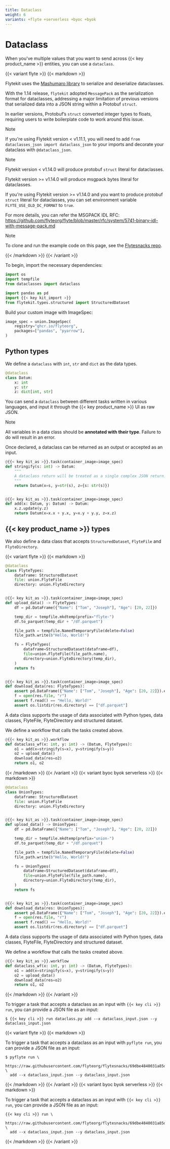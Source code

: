 ```yaml
---
title: Dataclass
weight: 6
variants: +flyte +serverless +byoc +byok
---
```


<!-- TODO: check for variant accuracy, remove mention of flytesnacks figure out "UnionTypes" -->

# Dataclass

When you've multiple values that you want to send across {{< key product_name >}} entities, you can use a `dataclass`.

{{< variant flyte >}}
{{< markdown >}}

Flytekit uses the [Mashumaro library](https://github.com/Fatal1ty/mashumaro)
to serialize and deserialize dataclasses.

With the 1.14 release, `flytekit` adopted `MessagePack` as the serialization format for dataclasses, addressing a major limitation of previous versions that serialized data into a JSON string within a Protobuf `struct`.

In earlier versions, Protobuf’s `struct` converted integer types to floats, requiring users to write boilerplate code to work around this issue.

> [!NOTE]
> If you're using Flytekit version < v1.11.1, you will need to add `from dataclasses_json import dataclass_json` to your imports and decorate your dataclass with `@dataclass_json`.

> [!NOTE]
> Flytekit version < v1.14.0 will produce protobuf `struct` literal for dataclasses.
>
> Flytekit version >= v1.14.0 will produce msgpack bytes literal for dataclasses.
>
> If you're using Flytekit version >= v1.14.0 and you want to produce protobuf `struct` literal for dataclasses, you can
> set environment variable  `FLYTE_USE_OLD_DC_FORMAT` to `true`.
>
> For more details, you can refer the MSGPACK IDL RFC: https://github.com/flyteorg/flyte/blob/master/rfc/system/5741-binary-idl-with-message-pack.md

> [!NOTE]
> To clone and run the example code on this page, see the [Flytesnacks repo](https://github.com/flyteorg/flytesnacks/tree/master/examples/data_types_and_io/).

{{< /markdown >}}
{{< /variant >}}

To begin, import the necessary dependencies:

```python
import os
import tempfile
from dataclasses import dataclass

import pandas as pd
import {{< key kit_import >}}
from flytekit.types.structured import StructuredDataset
```

Build your custom image with ImageSpec:
```python
image_spec = union.ImageSpec(
    registry="ghcr.io/flyteorg",
    packages=["pandas", "pyarrow"],
)
```

## Python types
We define a `dataclass` with `int`, `str` and `dict` as the data types.

```python
@dataclass
class Datum:
    x: int
    y: str
    z: dict[int, str]
```

You can send a `dataclass` between different tasks written in various languages, and input it through the {{< key product_name >}} UI as raw JSON.

> [!NOTE]
> All variables in a data class should be **annotated with their type**. Failure to do will result in an error.

Once declared, a dataclass can be returned as an output or accepted as an input.

```python
@{{< key kit_as >}}.task(container_image=image_spec)
def stringify(s: int) -> Datum:
    """
    A dataclass return will be treated as a single complex JSON return.
    """
    return Datum(x=s, y=str(s), z={s: str(s)})


@{{< key kit_as >}}.task(container_image=image_spec)
def add(x: Datum, y: Datum) -> Datum:
    x.z.update(y.z)
    return Datum(x=x.x + y.x, y=x.y + y.y, z=x.z)
```

## {{< key product_name >}} types
We also define a data class that accepts `StructuredDataset`, `FlyteFile` and `FlyteDirectory`.

{{< variant flyte >}}
{{< markdown >}}

```python
@dataclass
class FlyteTypes:
    dataframe: StructuredDataset
    file: union.FlyteFile
    directory: union.FlyteDirectory


@{{< key kit_as >}}.task(container_image=image_spec)
def upload_data() -> FlyteTypes:
    df = pd.DataFrame({"Name": ["Tom", "Joseph"], "Age": [20, 22]})

    temp_dir = tempfile.mkdtemp(prefix="flyte-")
    df.to_parquet(temp_dir + "/df.parquet")

    file_path = tempfile.NamedTemporaryFile(delete=False)
    file_path.write(b"Hello, World!")

    fs = FlyteTypes(
        dataframe=StructuredDataset(dataframe=df),
        file=union.FlyteFile(file_path.name),
        directory=union.FlyteDirectory(temp_dir),
    )
    return fs


@{{< key kit_as >}}.task(container_image=image_spec)
def download_data(res: FlyteTypes):
    assert pd.DataFrame({"Name": ["Tom", "Joseph"], "Age": [20, 22]}).equals(res.dataframe.open(pd.DataFrame).all())
    f = open(res.file, "r")
    assert f.read() == "Hello, World!"
    assert os.listdir(res.directory) == ["df.parquet"]
```

A data class supports the usage of data associated with Python types, data classes,
FlyteFile, FlyteDirectory and structured dataset.

We define a workflow that calls the tasks created above.

```python
@{{< key kit_as >}}.workflow
def dataclass_wf(x: int, y: int) -> (Datum, FlyteTypes):
    o1 = add(x=stringify(s=x), y=stringify(s=y))
    o2 = upload_data()
    download_data(res=o2)
    return o1, o2
```

{{< /markdown >}}
{{< /variant >}}
{{< variant byoc byok serverless >}}
{{< markdown >}}

```python
@dataclass
class UnionTypes:
    dataframe: StructuredDataset
    file: union.FlyteFile
    directory: union.FlyteDirectory


@{{< key kit_as >}}.task(container_image=image_spec)
def upload_data() -> UnionTypes:
    df = pd.DataFrame({"Name": ["Tom", "Joseph"], "Age": [20, 22]})

    temp_dir = tempfile.mkdtemp(prefix="union-")
    df.to_parquet(temp_dir + "/df.parquet")

    file_path = tempfile.NamedTemporaryFile(delete=False)
    file_path.write(b"Hello, World!")

    fs = UnionTypes(
        dataframe=StructuredDataset(dataframe=df),
        file=union.FlyteFile(file_path.name),
        directory=union.FlyteDirectory(temp_dir),
    )
    return fs


@{{< key kit_as >}}.task(container_image=image_spec)
def download_data(res: UnionTypes):
    assert pd.DataFrame({"Name": ["Tom", "Joseph"], "Age": [20, 22]}).equals(res.dataframe.open(pd.DataFrame).all())
    f = open(res.file, "r")
    assert f.read() == "Hello, World!"
    assert os.listdir(res.directory) == ["df.parquet"]
```

A data class supports the usage of data associated with Python types, data classes,
FlyteFile, FlyteDirectory and structured dataset.

We define a workflow that calls the tasks created above.

```python
@{{< key kit_as >}}.workflow
def dataclass_wf(x: int, y: int) -> (Datum, FlyteTypes):
    o1 = add(x=stringify(s=x), y=stringify(s=y))
    o2 = upload_data()
    download_data(res=o2)
    return o1, o2
```

{{< /markdown >}}
{{< /variant >}}

To trigger a task that accepts a dataclass as an input with `{{< key cli >}} run`, you can provide a JSON file as an input:

```shell
$ {{< key cli >}} run dataclass.py add --x dataclass_input.json --y dataclass_input.json
```

{{< variant flyte >}}
{{< markdown >}}

To trigger a task that accepts a dataclass as an input with `pyflyte run`, you can provide a JSON file as an input:

```shell
$ pyflyte run \
  https://raw.githubusercontent.com/flyteorg/flytesnacks/69dbe4840031a85d79d9ded25f80397c6834752d/examples/data_types_and_io/data_types_and_io/dataclass.py \
  add --x dataclass_input.json --y dataclass_input.json
```

{{< /markdown >}}
{{< /variant >}}
{{< variant byoc byok serverless >}}
{{< markdown >}}

To trigger a task that accepts a dataclass as an input with `{{< key cli >}} run`, you can provide a JSON file as an input:

```
{{< key cli >}} run \
  https://raw.githubusercontent.com/flyteorg/flytesnacks/69dbe4840031a85d79d9ded25f80397c6834752d/examples/data_types_and_io/data_types_and_io/dataclass.py \
  add --x dataclass_input.json --y dataclass_input.json
```

{{< /markdown >}}
{{< /variant >}}
